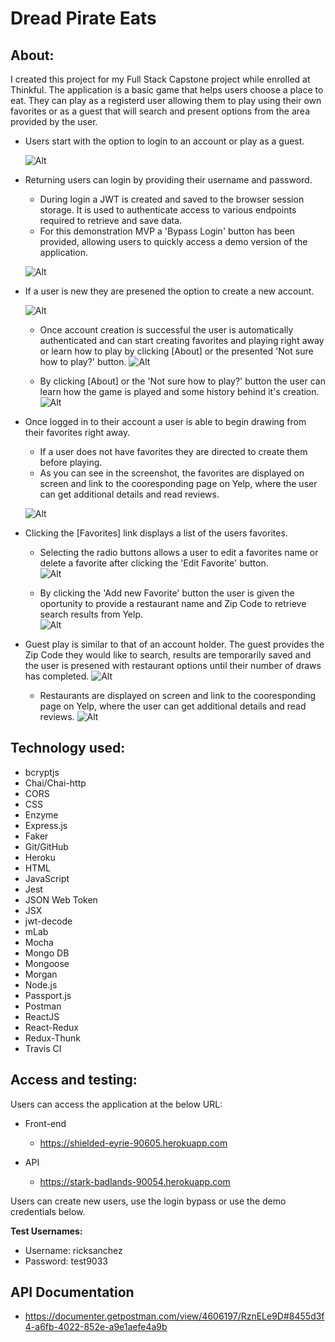 #   Dread Pirate Eats

##  About:

I created this project for my Full Stack Capstone project while enrolled at Thinkful.
The application is a basic game that helps users choose a place to eat.  They can play as a registerd user allowing them to play using their own favorites or as a guest that will search and present options from the area provided by the user.

*   Users start with the option to login to an account or play as a guest.  

    ![Alt](./readme_img/homePage.png "Home Page")

*   Returning users can login by providing their username and password.
    *   During login a JWT is created and saved to the browser session storage.  It is used to authenticate access to various endpoints required to retrieve and save data.
    *   For this demonstration MVP a 'Bypass Login' button has been provided, allowing users to quickly access a demo version of the application.

    ![Alt](./readme_img/loginPage.png "Login Page screenshot")

*   If a user is new they are presened the option to create a new account.  

    ![Alt](./readme_img/signupPage.png "Signup Page screenshot")

    *   Once account creation is successful the user is automatically authenticated and can start creating favorites and playing right away or learn how to play by clicking [About] or the presented 'Not sure how to play?' button.
    ![Alt](./readme_img/newUser.png "Signup Page screenshot")

    *   By clicking [About] or the  'Not sure how to play?' button the user can learn how the game is played and some history behind it's creation.
    ![Alt](./readme_img/about.png "Signup Page screenshot")



*   Once logged in to their account a user is able to begin drawing from their favorites right away.  
    *   If a user does not have favorites they are directed to create them before playing.  
    *   As you can see in the screenshot, the favorites are displayed on screen and link to the cooresponding page on Yelp, where the user can get additional details and read reviews.

    ![Alt](./readme_img/drawPic.png "Draw Page screenshot")

*   Clicking the [Favorites] link displays a list of the users favorites.  
    *   Selecting the radio buttons allows a user to edit a favorites name or delete a favorite after clicking the 'Edit Favorite' button.  
    ![Alt](./readme_img/favsDisplay.png "Draw Page screenshot")


    *   By clicking the 'Add new Favorite' button the user is given the oportunity to provide a restaurant name and Zip Code to retrieve search results from Yelp.  
    ![Alt](./readme_img/favsNew.png "Draw Page screenshot")

*   Guest play is similar to that of an account holder.  The guest provides the Zip Code they would like to search, results are temporarily saved and the user is presened with restaurant options until their number of draws has completed.
    ![Alt](./readme_img/guestZip.png "Draw Page screenshot")
    *   Restaurants are displayed on screen and link to the cooresponding page on Yelp, where the user can get additional details and read reviews.
    ![Alt](./readme_img/guestDraw.png "Draw Page screenshot")






##  Technology used:

*   bcryptjs
*   Chai/Chai-http
*   CORS
*   CSS
*   Enzyme
*   Express.js
*   Faker
*   Git/GitHub
*   Heroku
*   HTML
*   JavaScript
*   Jest
*   JSON Web Token
*   JSX
*   jwt-decode
*   mLab
*   Mocha
*   Mongo DB
*   Mongoose
*   Morgan
*   Node.js
*   Passport.js
*   Postman
*   ReactJS
*   React-Redux
*   Redux-Thunk
*   Travis CI


##  Access and testing:

Users can access the application at the below URL:

*   Front-end
    *   https://shielded-eyrie-90605.herokuapp.com

* API
    *   https://stark-badlands-90054.herokuapp.com

Users can create new users, use the login bypass or use the demo credentials below.

**Test Usernames:**

*   Username: ricksanchez
*   Password: test9033


## API Documentation
*   https://documenter.getpostman.com/view/4606197/RznELe9D#8455d3f4-a6fb-4022-852e-a9e1aefe4a9b





